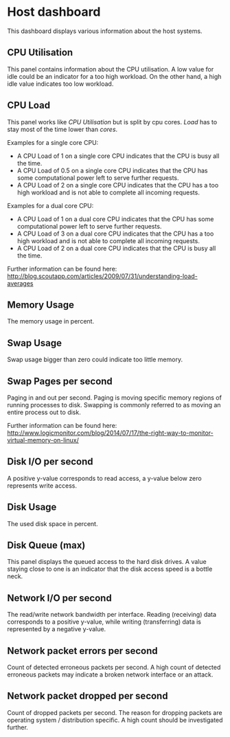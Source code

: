 # Host dashboard
This dashboard displays various information about the host systems.

## CPU Utilisation
This panel contains information about the CPU utilisation.
A low value for idle could be an indicator for a too high workload.
On the other hand, a high idle value indicates too low workload.

## CPU Load
This panel works like *CPU Utilisation* but is split by cpu cores.
*Load* has to stay most of the time lower than *cores*.

Examples for a single core CPU:
* A CPU Load of 1 on a single core CPU indicates that the CPU is busy all the time.
* A CPU Load of 0.5 on a single core CPU indicates that the CPU has some computational power left to serve further requests.
* A CPU Load of 2 on a single core CPU indicates that the CPU has a too high workload and is not able to complete all incoming requests.

Examples for a dual core CPU:
* A CPU Load of 1 on a dual core CPU indicates that the CPU has some computational power left to serve further requests.
* A CPU Load of 3 on a dual core CPU indicates that the CPU has a too high workload and is not able to complete all incoming requests.
* A CPU Load of 2 on a dual core CPU indicates that the CPU is busy all the time.

Further information can be found here: <http://blog.scoutapp.com/articles/2009/07/31/understanding-load-averages>

## Memory Usage
The memory usage in percent.

## Swap Usage
Swap usage bigger than zero could indicate too little memory.

## Swap Pages per second
Paging in and out per second. Paging is moving specific memory regions of running processes to disk. Swapping is commonly referred to as moving an entire process out to disk.

Further information can be found here: <http://www.logicmonitor.com/blog/2014/07/17/the-right-way-to-monitor-virtual-memory-on-linux/>

## Disk I/O per second
A positive y-value corresponds to read access, a y-value below zero represents write access.

## Disk Usage
The used disk space in percent.

## Disk Queue (max)
This panel displays the queued access to the hard disk drives.
A value staying close to one is an indicator that the disk access speed is a bottle neck.

## Network I/O per second
The read/write network bandwidth per interface. Reading (receiving) data corresponds to a positive y-value, while writing (transferring) data is represented by a negative y-value.

## Network packet errors per second
Count of detected erroneous packets per second.
A high count of detected erroneous packets may indicate a broken network interface or an attack.

## Network packet dropped per second
Count of dropped packets per second.
The reason for dropping packets are operating system / distribution specific.
A high count should be investigated further.
